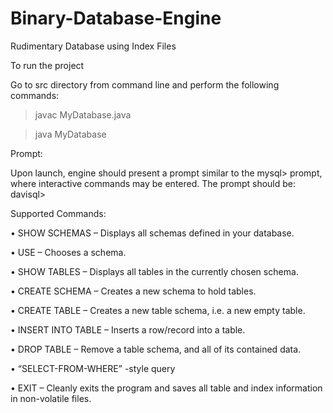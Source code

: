 # Binary-Database-Engine
Rudimentary Database using Index Files

To run the project

Go to src directory from command line and perform the following commands:
> javac MyDatabase.java

> java MyDatabase

Prompt:

Upon launch, engine should present a prompt similar to the mysql> prompt, where interactive
commands may be entered. The prompt should be:
davisql>

Supported Commands:

• SHOW SCHEMAS – Displays all schemas defined in your database.

• USE – Chooses a schema.

• SHOW TABLES – Displays all tables in the currently chosen schema.

• CREATE SCHEMA – Creates a new schema to hold tables.

• CREATE TABLE – Creates a new table schema, i.e. a new empty table.

• INSERT INTO TABLE – Inserts a row/record into a table.

• DROP TABLE – Remove a table schema, and all of its contained data.

• “SELECT-FROM-WHERE” -style query

• EXIT – Cleanly exits the program and saves all table and index information in non-volatile files.
